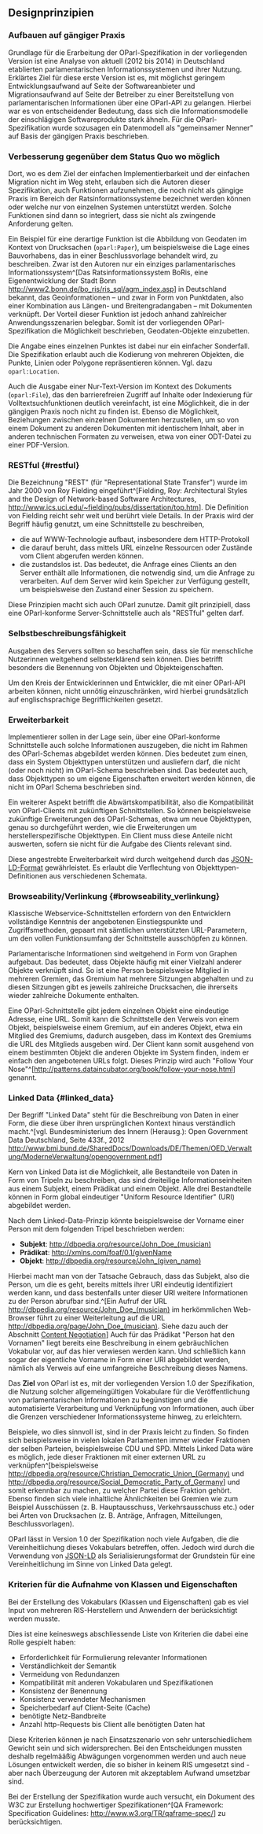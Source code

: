 Designprinzipien
----------------

### Aufbauen auf gängiger Praxis

Grundlage für die Erarbeitung der OParl-Spezifikation in der vorliegenden Version
ist eine Analyse von aktuell (2012 bis 2014) in Deutschland etablierten
parlamentarischen Informationssystemen und ihrer Nutzung. Erklärtes Ziel für diese erste
Version ist es, mit möglichst geringem Entwicklungsaufwand auf Seite der Softwareanbieter und 
Migrationsaufwand auf Seite der Betreiber zu einer Bereitstellung von parlamentarischen 
Informationen über eine OParl-API zu gelangen. Hierbei war es von entscheidender 
Bedeutung, dass sich die Informationsmodelle der einschlägigen Softwareprodukte stark
ähneln. Für die OParl-Spezifikation wurde sozusagen ein Datenmodell als "gemeinsamer Nenner"
auf Basis der gängigen Praxis beschrieben.

### Verbesserung gegenüber dem Status Quo wo möglich

Dort, wo es dem Ziel der einfachen Implementierbarkeit und der einfachen Migration
nicht im Weg steht, erlauben sich die Autoren dieser Spezifikation, auch Funktionen
aufzunehmen, die noch nicht als gängige Praxis im Bereich der Ratsinformationssysteme
bezeichnet werden können oder welche nur von einzelnen Systemen unterstützt werden.
Solche Funktionen sind dann so integriert, dass sie nicht als zwingende Anforderung
gelten.

Ein Beispiel für eine derartige Funktion ist die Abbildung von Geodaten im Kontext von
Drucksachen (`oparl:Paper`), um beispielsweise die Lage eines Bauvorhabens, das in
einer Beschlussvorlage behandelt wird, zu beschreiben. Zwar ist den Autoren nur ein
einziges parlamentarisches Informationssystem^[Das Ratsinformationssystem BoRis, eine
Eigenentwicklung der Stadt Bonn <http://www2.bonn.de/bo_ris/ris_sql/agm_index.asp>]
in Deutschland bekannt, das 
Geoinformationen – und zwar in Form von Punktdaten, also einer Kombination aus 
Längen- und Breitengradangaben – mit Dokumenten verknüpft. Der Vorteil dieser
Funktion ist jedoch anhand zahlreicher Anwendungsszenarien belegbar. Somit ist der
vorliegenden OParl-Spezifikation die Möglichkeit beschrieben, Geodaten-Objekte
einzubetten.

Die Angabe eines einzelnen Punktes ist dabei nur ein einfacher Sonderfall. Die
Spezifikation erlaubt auch die Kodierung von mehreren Objekten, die Punkte, Linien
oder Polygone repräsentieren können. Vgl. dazu `oparl:Location`.

Auch die Ausgabe einer Nur-Text-Version im Kontext des Dokuments (`oparl:File`),
das den barrierefreien Zugriff auf Inhalte oder Indexierung für Volltextsuchfunktionen
deutlich vereinfacht, ist eine Möglichkeit, die in der gängigen Praxis noch nicht zu
finden ist. Ebenso die Möglichkeit, Beziehungen zwischen einzelnen Dokumenten
herzustellen, um so von einem Dokument zu anderen Dokumenten mit identischem Inhalt,
aber in anderen technischen Formaten zu verweisen, etwa von einer ODT-Datei zu einer
PDF-Version.

### RESTful  {#restful}

Die Bezeichnung "REST" (für "Representational State Transfer") wurde im Jahr 2000 von
Roy Fielding eingeführt^[Fielding, Roy: Architectural Styles and
the Design of Network-based Software Architectures,
<http://www.ics.uci.edu/~fielding/pubs/dissertation/top.htm>]. Die Definition
von Fielding reicht sehr weit und berührt viele Details. In der Praxis wird der Begriff
häufig genutzt, um eine Schnittstelle zu beschreiben,

* die auf WWW-Technologie aufbaut, insbesondere dem HTTP-Protokoll
* die darauf beruht, dass mittels URL einzelne Ressourcen oder Zustände vom
  Client abgerufen werden können.
* die zustandslos ist. Das bedeutet, die Anfrage eines Clients an den Server enthält
  alle Informationen, die notwendig sind, um die Anfrage zu verarbeiten. Auf dem Server
  wird kein Speicher zur Verfügung gestellt, um beispielsweise den Zustand einer Session
  zu speichern.

Diese Prinzipien macht sich auch OParl zunutze. Damit gilt prinzipiell, dass eine 
OParl-konforme Server-Schnittstelle auch als "RESTful" gelten darf.

### Selbstbeschreibungsfähigkeit

Ausgaben des Servers sollten so beschaffen sein, dass sie für menschliche Nutzerinnen
weitgehend selbsterklärend sein können. Dies betrifft besonders die Benennung von
Objekten und Objekteigenschaften.

Um den Kreis der Entwicklerinnen und Entwickler, die mit einer OParl-API arbeiten
können, nicht unnötig einzuschränken, wird hierbei grundsätzlich auf englischsprachige
Begrifflichkeiten gesetzt.

### Erweiterbarkeit

Implementierer sollen in der Lage sein, über eine OParl-konforme Schnittstelle auch
solche Informationen auszugeben, die nicht im Rahmen des OParl-Schemas abgebildet werden
können. Dies bedeutet zum einen, dass ein System Objekttypen unterstützen und ausliefern
darf, die nicht (oder noch nicht) im OParl-Schema beschrieben sind. Das bedeutet auch,
dass Objekttypen so um eigene Eigenschaften erweitert werden können, die nicht im OParl 
Schema beschrieben sind.

Ein weiterer Aspekt betrifft die Abwärtskompatibilität, also die Kompatibilität von
OParl-Clients mit zukünftigen Schnittstellen. So können beispielsweise zukünftige Erweiterungen
des OParl-Schemas, etwa um neue Objekttypen, genau so durchgeführt werden, wie die Erweiterungen
um herstellerspezifische Objekttypen. Ein Client muss diese Anteile nicht auswerten, sofern
sie nicht für die Aufgabe des Clients relevant sind.

Diese angestrebte Erweiterbarkeit wird durch weitgehend durch das [JSON-LD-Format](#jsonld)
gewährleistet. Es erlaubt die Verflechtung von Objekttypen-Definitionen
aus verschiedenen Schemata.

### Browseability/Verlinkung {#browseability_verlinkung}

Klassische Webservice-Schnittstellen erfordern von den Entwicklern vollständige Kenntnis
der angebotenen Einstiegspunkte und Zugriffsmethoden, gepaart mit sämtlichen unterstützten
URL-Parametern, um den vollen Funktionsumfang der Schnittstelle ausschöpfen zu können.

Parlamentarische Informationen sind weitgehend in Form von Graphen aufgebaut. Das bedeutet, dass
Objekte häufig mit einer Vielzahl anderer Objekte verknüpft sind. So ist eine Person
beispielsweise Mitglied in mehreren Gremien, das Gremium hat mehrere Sitzungen abgehalten
und zu diesen Sitzungen gibt es jeweils zahlreiche Drucksachen, die ihrerseits wieder
zahlreiche Dokumente enthalten.

Eine OParl-Schnittstelle gibt jedem einzelnen Objekt eine eindeutige Adresse, eine URL.
Somit kann die Schnittstelle den Verweis von einem Objekt, beispielsweise einem Gremium,
auf ein anderes Objekt, etwa ein Mitglied des Gremiums, dadurch ausgeben, dass im Kontext
des Gremiums die URL des Mitglieds ausgeben wird. Der Client kann somit ausgehend von einem
bestimmten Objekt die anderen Objekte im System finden, indem er einfach den angebotenen
URLs folgt. Dieses Prinzip wird auch "Follow Your Nose"^[<http://patterns.dataincubator.org/book/follow-your-nose.html>] genannt.

### Linked Data {#linked_data}

Der Begriff "Linked Data" steht für die Beschreibung von Daten in einer Form, die diese 
über ihren ursprünglichen Kontext hinaus verständlich macht.^[vgl. Bundesministerium des Innern (Herausg.): Open Government Data Deutschland, Seite 433f., 2012 <http://www.bmi.bund.de/SharedDocs/Downloads/DE/Themen/OED_Verwaltung/ModerneVerwaltung/opengovernment.pdf>]

Kern von Linked Data ist die Möglichkeit, alle Bestandteile von Daten in Form von
Tripeln zu beschreiben, das sind dreiteilige Informationseinheiten aus einem Subjekt, einem
Prädikat und einem Objekt. Alle drei Bestandteile können in Form global eindeutiger "Uniform
Resource Identifier" (URI) abgebildet werden.

Nach dem Linked-Data-Prinzip könnte beispielsweise der Vorname einer Person mit dem
folgenden Tripel beschrieben werden:

* **Subjekt**: http://dbpedia.org/resource/John_Doe_(musician)
* **Prädikat**: http://xmlns.com/foaf/0.1/givenName
* **Objekt**: http://dbpedia.org/resource/John_(given_name)

Hierbei macht man von der Tatsache Gebrauch, dass das Subjekt, also die Person, um die es 
geht, bereits mittels ihrer URI eindeutig identifiziert werden kann, und dass bestenfalls 
unter dieser URI weitere Informationen zu der Person abrufbar 
sind.^[Ein Aufruf der URL <http://dbpedia.org/resource/John_Doe_(musician)> im herkömmlichen
Web-Browser führt zu einer Weiterleitung auf die URL <http://dbpedia.org/page/John_Doe_(musician)>.
Siehe dazu auch der Abschnitt [Content Negotiation](#content_negotiation)] Auch für das Prädikat
"Person hat den Vornamen" liegt bereits eine Beschreibung in einem gebräuchlichen Vokabular
vor, auf das hier verwiesen werden kann. Und schließlich kann sogar der eigentliche Vorname
in Form einer URI abgebildet werden, nämlich als Verweis auf eine umfangreiche Beschreibung
dieses Namens.

Das **Ziel** von OParl ist es, mit der vorliegenden Version 1.0 der Spezifikation, die Nutzung
solcher allgemeingültigen Vokabulare für die Veröffentlichung von parlamentarischen
Informationen zu begünstigen und die automatisierte Verarbeitung und Verknüpfung von
Informationen, auch über die Grenzen verschiedener Informationssysteme hinweg, zu erleichtern.

Beispiele, wo dies sinnvoll ist, sind in der Praxis leicht zu finden. So finden sich
beispielsweise in vielen lokalen Parlamenten immer wieder Fraktionen der selben Parteien,
beispielsweise CDU und SPD. Mittels Linked Data wäre es möglich, jede dieser Fraktionen mit einer externen URL zu verknüpfen^[beispielsweise <http://dbpedia.org/resource/Christian_Democratic_Union_(Germany)> und <http://dbpedia.org/resource/Social_Democratic_Party_of_Germany>] und somit erkennbar zu machen, zu welcher 
Partei diese Fraktion gehört. Ebenso finden sich viele inhaltliche Ähnlichkeiten bei
Gremien wie zum Beispiel Ausschüssen (z. B. Hauptausschuss, Verkehrsausschuss etc.) oder bei
Arten von Drucksachen (z. B. Anträge, Anfragen, Mitteilungen, Beschlussvorlagen).

OParl lässt in Version 1.0 der Spezifikation noch viele Aufgaben, die die Vereinheitlichung 
dieses Vokabulars betreffen, offen. Jedoch wird durch die Verwendung von [JSON-LD](#jsonld) als
Serialisierungsformat der Grundstein für eine Vereinheitlichung im Sinne von Linked Data gelegt.

### Kriterien für die Aufnahme von Klassen und Eigenschaften

Bei der Erstellung des Vokabulars (Klassen und Eigenschaften) gab
es viel Input von mehreren RIS-Herstellern und Anwendern der
berücksichtigt werden musste.

Dies ist eine keineswegs abschliessende Liste von Kriterien die dabei eine
Rolle gespielt haben:

* Erforderlichkeit für Formulierung relevanter Informationen
* Verständlichkeit der Semantik
* Vermeidung von Redundanzen
* Kompatibilität mit anderen Vokabularen und Spezifikationen
* Konsistenz der Benennung
* Konsistenz verwendeter Mechanismen
* Speicherbedarf auf Client-Seite (Cache)
* benötigte Netz-Bandbreite
* Anzahl http-Requests bis Client alle benötigten Daten hat

Diese Kriterien können je nach Einsatzszenario von sehr unterschiedlichem
Gewicht sein und sich widersprechen. Bei den Entscheidungen mussten deshalb
regelmääßig Abwägungen vorgenommen werden und auch neue Lösungen entwickelt
werden, die so bisher in keinem RIS umgesetzt sind - aber nach Überzeugung
der Autoren mit akzeptablem Aufwand umsetzbar sind.

Bei der Erstellung der Spezifikation wurde auch versucht, ein Dokument des W3C zur
Erstellung hochwertiger Spezifikationen^[QA Framework: Specification Guidelines: <http://www.w3.org/TR/qaframe-spec/>]
zu berücksichtigen.

